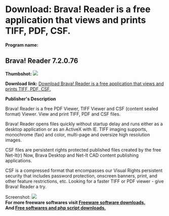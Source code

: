 # Download: Brava! Reader is a free application that views and prints TIFF, PDF, CSF.

**Program name:**

## Brava! Reader 7.2.0.76

  
**Thumbshot:** ![](http://www.freewarefiles.com/screenshot/bravareader_md.gif)   
  
**Download link:** [Download Brava! Reader is a free application that views and prints TIFF, PDF, CSF.](http://freesoftwares.boysofts.com/Brava-Reader_program_21910.html)  
  


**Publisher's Description**  
  


Brava! Reader is a free PDF Viewer, TIFF Viewer and CSF (content sealed format) Viewer. View and print TIFF, PDF and CSF files. 

Brava! Reader opens files quickly without startup delay and runs either as a desktop application or as an ActiveX with IE. TIFF imaging supports, monochrome (fax) and color, multi-page and oversize high resolution images. 

CSF files are persistent rights protected published files created by the free Net-It(r) Now, Brava Desktop and Net-It CAD content publishing applications. 

CSF is a compressed format that encompasses our Visual Rights persistent security that includes password protection, onscreen banners, print, and other feature restrictions, etc. Looking for a faster TIFF or PDF viewer - give Brava! Reader a try.

  
  
Screenshot: ![](http://www.freewarefiles.com/screenshot/bravareader.gif)   
**For more freeware softwares visit [Freeware software downloads.](http://freesoftwares.boysofts.com/)**   
**And [Free softwares and php script downloads.](http://www.boysofts.com/)**
